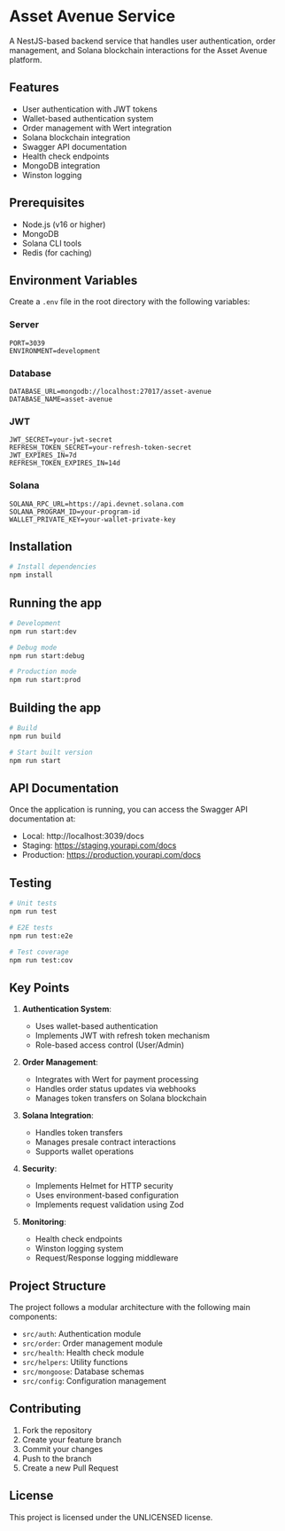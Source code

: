 # Asset Avenue Service

A NestJS-based backend service that handles user authentication, order management, and Solana blockchain interactions for the Asset Avenue platform.

## Features

- User authentication with JWT tokens
- Wallet-based authentication system
- Order management with Wert integration
- Solana blockchain integration
- Swagger API documentation
- Health check endpoints
- MongoDB integration
- Winston logging

## Prerequisites

- Node.js (v16 or higher)
- MongoDB
- Solana CLI tools
- Redis (for caching)

## Environment Variables

Create a `.env` file in the root directory with the following variables:

### Server

```
PORT=3039
ENVIRONMENT=development
```

### Database

```
DATABASE_URL=mongodb://localhost:27017/asset-avenue
DATABASE_NAME=asset-avenue
```

### JWT

```
JWT_SECRET=your-jwt-secret
REFRESH_TOKEN_SECRET=your-refresh-token-secret
JWT_EXPIRES_IN=7d
REFRESH_TOKEN_EXPIRES_IN=14d
```

### Solana

```
SOLANA_RPC_URL=https://api.devnet.solana.com
SOLANA_PROGRAM_ID=your-program-id
WALLET_PRIVATE_KEY=your-wallet-private-key
```

## Installation

```bash
# Install dependencies
npm install
```

## Running the app

```bash
# Development
npm run start:dev

# Debug mode
npm run start:debug

# Production mode
npm run start:prod
```

## Building the app

```bash
# Build
npm run build

# Start built version
npm run start
```

## API Documentation

Once the application is running, you can access the Swagger API documentation at:

- Local: http://localhost:3039/docs
- Staging: https://staging.yourapi.com/docs
- Production: https://production.yourapi.com/docs

## Testing

```bash
# Unit tests
npm run test

# E2E tests
npm run test:e2e

# Test coverage
npm run test:cov
```

## Key Points

1. **Authentication System**:

   - Uses wallet-based authentication
   - Implements JWT with refresh token mechanism
   - Role-based access control (User/Admin)

2. **Order Management**:

   - Integrates with Wert for payment processing
   - Handles order status updates via webhooks
   - Manages token transfers on Solana blockchain

3. **Solana Integration**:

   - Handles token transfers
   - Manages presale contract interactions
   - Supports wallet operations

4. **Security**:

   - Implements Helmet for HTTP security
   - Uses environment-based configuration
   - Implements request validation using Zod

5. **Monitoring**:
   - Health check endpoints
   - Winston logging system
   - Request/Response logging middleware

## Project Structure

The project follows a modular architecture with the following main components:

- `src/auth`: Authentication module
- `src/order`: Order management module
- `src/health`: Health check module
- `src/helpers`: Utility functions
- `src/mongoose`: Database schemas
- `src/config`: Configuration management

## Contributing

1. Fork the repository
2. Create your feature branch
3. Commit your changes
4. Push to the branch
5. Create a new Pull Request

## License

This project is licensed under the UNLICENSED license.
